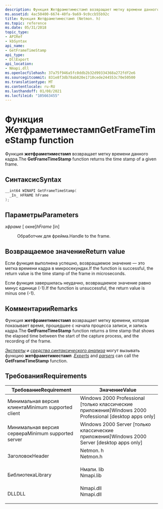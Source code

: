 ```yaml
---
description: Функция Жетфраметиместамп возвращает метку времени данного кадра.
ms.assetid: 4ac50400-6674-40fa-9a69-9c0ccb55b92c
title: Функция Жетфраметиместамп (Netmon. h)
ms.topic: reference
ms.date: 05/31/2018
topic_type:
- APIRef
- kbSyntax
api_name:
- GetFrameTimeStamp
api_type:
- DllExport
api_location:
- Nmapi.dll
ms.openlocfilehash: 37a75f946a5fc0ddb2b32d99334368a272fdf2e6
ms.sourcegitcommit: 831e8f3db78ab820e1710cede244553c70e50500
ms.translationtype: MT
ms.contentlocale: ru-RU
ms.lasthandoff: 01/08/2021
ms.locfileid: "105663455"
---
```

# <a name="getframetimestamp-function"></a><span data-ttu-id="0f8c9-103">Функция Жетфраметиместамп</span><span class="sxs-lookup"><span data-stu-id="0f8c9-103">GetFrameTimeStamp function</span></span>

<span data-ttu-id="0f8c9-104">Функция **жетфраметиместамп** возвращает метку времени данного кадра.</span><span class="sxs-lookup"><span data-stu-id="0f8c9-104">The **GetFrameTimeStamp** function returns the time stamp of a given frame.</span></span>

## <a name="syntax"></a><span data-ttu-id="0f8c9-105">Синтаксис</span><span class="sxs-lookup"><span data-stu-id="0f8c9-105">Syntax</span></span>


```C++
__int64 WINAPI GetFrameTimeStamp(
  _In_ HFRAME hFrame
);
```



## <a name="parameters"></a><span data-ttu-id="0f8c9-106">Параметры</span><span class="sxs-lookup"><span data-stu-id="0f8c9-106">Parameters</span></span>

<dl> <dt>

<span data-ttu-id="0f8c9-107">*хфраме* \[ окне\]</span><span class="sxs-lookup"><span data-stu-id="0f8c9-107">*hFrame* \[in\]</span></span>
</dt> <dd>

<span data-ttu-id="0f8c9-108">Обработчик для фрейма.</span><span class="sxs-lookup"><span data-stu-id="0f8c9-108">Handle to the frame.</span></span>

</dd> </dl>

## <a name="return-value"></a><span data-ttu-id="0f8c9-109">Возвращаемое значение</span><span class="sxs-lookup"><span data-stu-id="0f8c9-109">Return value</span></span>

<span data-ttu-id="0f8c9-110">Если функция выполнена успешно, возвращаемое значение — это метка времени кадра в микросекундах.</span><span class="sxs-lookup"><span data-stu-id="0f8c9-110">If the function is successful, the return value is the time stamp of the frame   in microseconds.</span></span>

<span data-ttu-id="0f8c9-111">Если функция завершилась неудачно, возвращаемое значение равно минус единице (-1).</span><span class="sxs-lookup"><span data-stu-id="0f8c9-111">If the function is unsuccessful, the return value is minus one (-1).</span></span>

## <a name="remarks"></a><span data-ttu-id="0f8c9-112">Комментарии</span><span class="sxs-lookup"><span data-stu-id="0f8c9-112">Remarks</span></span>

<span data-ttu-id="0f8c9-113">Функция **жетфраметиместамп** возвращает метку времени, которая показывает время, прошедшее с начала процесса записи, и запись кадра.</span><span class="sxs-lookup"><span data-stu-id="0f8c9-113">The **GetFrameTimeStamp** function returns a time stamp that shows the elapsed time between the start of the capture process, and the recording of the frame.</span></span>

<span data-ttu-id="0f8c9-114">[*Эксперты*](e.md) и [*средства синтаксического анализа*](p.md) могут вызывать функцию **жетфраметиместамп** .</span><span class="sxs-lookup"><span data-stu-id="0f8c9-114">[*Experts*](e.md) and [*parsers*](p.md) can call the **GetFrameTimeStamp** function.</span></span>

## <a name="requirements"></a><span data-ttu-id="0f8c9-115">Требования</span><span class="sxs-lookup"><span data-stu-id="0f8c9-115">Requirements</span></span>



| <span data-ttu-id="0f8c9-116">Требование</span><span class="sxs-lookup"><span data-stu-id="0f8c9-116">Requirement</span></span> | <span data-ttu-id="0f8c9-117">Значение</span><span class="sxs-lookup"><span data-stu-id="0f8c9-117">Value</span></span> |
|-------------------------------------|--------------------------------------------------------------------------------------|
| <span data-ttu-id="0f8c9-118">Минимальная версия клиента</span><span class="sxs-lookup"><span data-stu-id="0f8c9-118">Minimum supported client</span></span><br/> | <span data-ttu-id="0f8c9-119">Windows 2000 Professional \[только классические приложения\]</span><span class="sxs-lookup"><span data-stu-id="0f8c9-119">Windows 2000 Professional \[desktop apps only\]</span></span><br/>                           |
| <span data-ttu-id="0f8c9-120">Минимальная версия сервера</span><span class="sxs-lookup"><span data-stu-id="0f8c9-120">Minimum supported server</span></span><br/> | <span data-ttu-id="0f8c9-121">Windows 2000 Server \[только классические приложения\]</span><span class="sxs-lookup"><span data-stu-id="0f8c9-121">Windows 2000 Server \[desktop apps only\]</span></span><br/>                                 |
| <span data-ttu-id="0f8c9-122">Заголовок</span><span class="sxs-lookup"><span data-stu-id="0f8c9-122">Header</span></span><br/>                   | <dl> <span data-ttu-id="0f8c9-123"><dt>Netmon. h</dt></span><span class="sxs-lookup"><span data-stu-id="0f8c9-123"><dt>Netmon.h</dt></span></span> </dl>  |
| <span data-ttu-id="0f8c9-124">Библиотека</span><span class="sxs-lookup"><span data-stu-id="0f8c9-124">Library</span></span><br/>                  | <dl> <span data-ttu-id="0f8c9-125"><dt>Нмапи. lib</dt></span><span class="sxs-lookup"><span data-stu-id="0f8c9-125"><dt>Nmapi.lib</dt></span></span> </dl> |
| <span data-ttu-id="0f8c9-126">DLL</span><span class="sxs-lookup"><span data-stu-id="0f8c9-126">DLL</span></span><br/>                      | <dl> <span data-ttu-id="0f8c9-127"><dt>Nmapi.dll</dt></span><span class="sxs-lookup"><span data-stu-id="0f8c9-127"><dt>Nmapi.dll</dt></span></span> </dl> |



 

 




